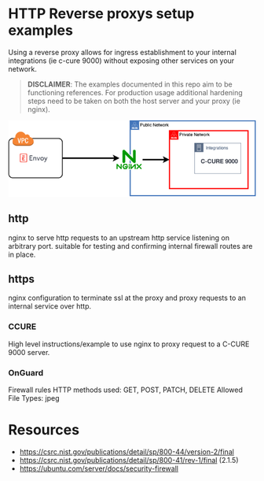 # HTTP Reverse proxys setup examples

Using a reverse proxy allows for ingress establishment to your internal integrations (ie c-cure 9000)
without exposing other services on your network.

> **DISCLAIMER**: The examples documented in this repo aim to be functioning references. 
For production usage additional hardening steps need to be taken on both the host server and your proxy (ie nginx).

![proxy](misc/proxy.png)


## http

nginx to serve http requests to an upstream http service listening on 
arbitrary port. suitable for testing and confirming internal firewall routes are in place.

## https

nginx configuration to terminate ssl at the proxy and proxy requests to an internal service over http.

### CCURE

High level instructions/example to use nginx to proxy request to a C-CURE 9000 server.

### OnGuard

Firewall rules
HTTP methods used: GET, POST, PATCH, DELETE
Allowed File Types: jpeg

# Resources
- https://csrc.nist.gov/publications/detail/sp/800-44/version-2/final
- https://csrc.nist.gov/publications/detail/sp/800-41/rev-1/final (2.1.5)
- https://ubuntu.com/server/docs/security-firewall
